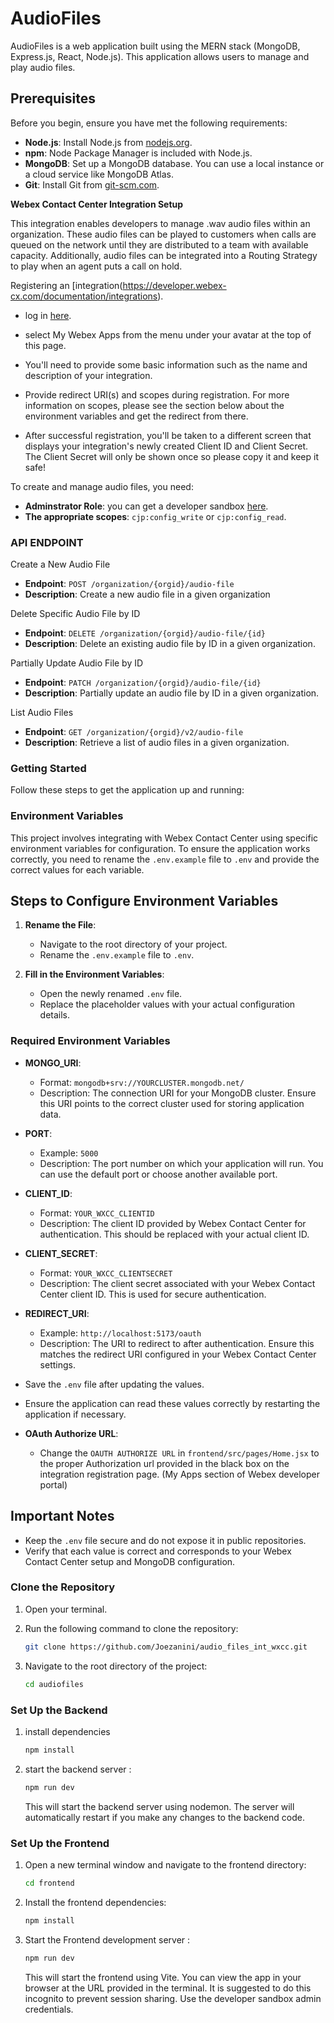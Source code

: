 # AudioFiles

AudioFiles is a web application built using the MERN stack (MongoDB, Express.js, React, Node.js). This application allows users to manage and play audio files.

## Prerequisites

Before you begin, ensure you have met the following requirements:

- **Node.js**: Install Node.js from [nodejs.org](https://nodejs.org/).
- **npm**: Node Package Manager is included with Node.js.
- **MongoDB**: Set up a MongoDB database. You can use a local instance or a cloud service like MongoDB Atlas.
- **Git**: Install Git from [git-scm.com](https://git-scm.com/).

**Webex Contact Center Integration Setup**

This integration enables developers to manage .wav audio files within an organization. These audio files can be played to customers when calls are queued on the network until they are distributed to a team with available capacity. Additionally, audio files can be integrated into a Routing Strategy to play when an agent puts a call on hold.

Registering an [integration(https://developer.webex-cx.com/documentation/integrations).

- log in [here](https://developer.webex-cx.com/).
- select My Webex Apps from the menu under your avatar at the top of this page.
- You'll need to provide some basic information such as the name and description of your integration.
- Provide redirect URI(s) and scopes during registration. For more information on scopes, please see the section below about the environment variables and get the redirect from there.

- After successful registration, you'll be taken to a different screen that displays your integration's newly created Client ID and Client Secret. The Client Secret will only be shown once so please copy it and keep it safe!

To create and manage audio files, you need:

- **Adminstrator Role**: you can get a developer sandbox [here](https://developer.webex-cx.com/sandbox).
- **The appropriate scopes**: ```cjp:config_write``` or ```cjp:config_read```.

### API ENDPOINT

Create a New Audio File
- **Endpoint**: ```POST /organization/{orgid}/audio-file```
- **Description**: Create a new audio file in a given organization

Delete Specific Audio File by ID
- **Endpoint**: ```DELETE /organization/{orgid}/audio-file/{id}```
- **Description**: Delete an existing audio file by ID in a given organization.

Partially Update Audio File by ID
- **Endpoint**: ```PATCH /organization/{orgid}/audio-file/{id}```
- **Description**: Partially update an audio file by ID in a given organization.

List Audio Files
- **Endpoint**: ```GET /organization/{orgid}/v2/audio-file```
- **Description**: Retrieve a list of audio files in a given organization.

### Getting Started

Follow these steps to get the application up and running:

### Environment Variables

This project involves integrating with Webex Contact Center using specific environment variables for configuration. To ensure the application works correctly, you need to rename the `.env.example` file to `.env` and provide the correct values for each variable.

## Steps to Configure Environment Variables

1. **Rename the File**:
   - Navigate to the root directory of your project.
   - Rename the `.env.example` file to `.env`.

2. **Fill in the Environment Variables**:
   - Open the newly renamed `.env` file.
   - Replace the placeholder values with your actual configuration details.

### Required Environment Variables

- **MONGO_URI**:
  - Format: `mongodb+srv://YOURCLUSTER.mongodb.net/`
  - Description: The connection URI for your MongoDB cluster. Ensure this URI points to the correct cluster used for storing application data.

- **PORT**:
  - Example: `5000`
  - Description: The port number on which your application will run. You can use the default port or choose another available port.

- **CLIENT_ID**:
  - Format: `YOUR_WXCC_CLIENTID`
  - Description: The client ID provided by Webex Contact Center for authentication. This should be replaced with your actual client ID.

- **CLIENT_SECRET**:
  - Format: `YOUR_WXCC_CLIENTSECRET`
  - Description: The client secret associated with your Webex Contact Center client ID. This is used for secure authentication.

- **REDIRECT_URI**:
  - Example: `http://localhost:5173/oauth`
  - Description: The URI to redirect to after authentication. Ensure this matches the redirect URI configured in your Webex Contact Center settings.

- Save the `.env` file after updating the values.
- Ensure the application can read these values correctly by restarting the application if necessary.

- **OAuth Authorize URL**:

    - Change the ```OAUTH AUTHORIZE URL``` in ```frontend/src/pages/Home.jsx``` to the proper Authorization url provided in the black box on the integration registration page. (My Apps section of Webex developer portal)

## Important Notes

- Keep the `.env` file secure and do not expose it in public repositories.
- Verify that each value is correct and corresponds to your Webex Contact Center setup and MongoDB configuration.

### Clone the Repository

1. Open your terminal.
2. Run the following command to clone the repository:

   ```bash
   git clone https://github.com/Joezanini/audio_files_int_wxcc.git
   ```
3. Navigate to the root directory of the project:
    ```bash
    cd audiofiles
    ```
### Set Up the Backend
1. install dependencies
    ```bash
    npm install
    ```
2. start the backend server :
    ```bash
    npm run dev
    ```
    This will start the backend server using nodemon. The server will
    automatically restart if you make any changes to the backend code.

### Set Up the Frontend
1. Open a new terminal window and navigate to the frontend directory:
    ```bash
    cd frontend
    ```
2. Install the frontend dependencies:
    ```bash
    npm install
    ```
3. Start the Frontend development server :
    ```bash
    npm run dev
    ```
    This will start the frontend using Vite. You can view the app in your
    browser at the URL provided in the terminal. It is suggested to do this incognito to prevent session sharing. Use the developer sandbox admin credentials.


